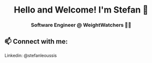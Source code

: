 <div align="center">
    
 # Hello and Welcome! I'm Stefan 👋

### Software Engineer @ WeightWatchers 👨‍💻

</div>


## 📫 Connect with me: <br>
   Linkedin: @stefanleoussis
     





